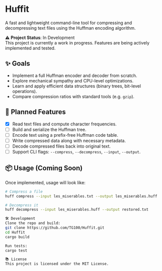 # Huffit

A fast and lightweight command-line tool for compressing and decompressing text files using the Huffman encoding algorithm.

⚠️ **Project Status**: In Development  
This project is currently a work in progress. Features are being actively implemented and tested.

## ✨ Goals

- Implement a full Huffman encoder and decoder from scratch.
- Explore mechanical sympathy and CPU-level optimizations.
- Learn and apply efficient data structures (binary trees, bit-level operations).
- Compare compression ratios with standard tools (e.g. `gzip`).

## 🚀 Planned Features

- [x] Read text files and compute character frequencies.
- [ ] Build and serialize the Huffman tree.
- [ ] Encode text using a prefix-free Huffman code table.
- [ ] Write compressed data along with necessary metadata.
- [ ] Decode compressed files back into original text.
- [ ] Support CLI flags: `--compress`, `--decompress`, `--input`, `--output`.

## 📦 Usage (Coming Soon)

Once implemented, usage will look like:

```bash
# Compress a file
huff compress --input les_miserables.txt --output les_miserables.huff

# Decompress it
huff decompress --input les_miserables.huff --output restored.txt

🛠️ Development
Clone the repo and build:
git clone https://github.com/TG100/Huffit.git
cd Huffit
cargo build

Run tests:
cargo test

📚 License
This project is licensed under the MIT License.

